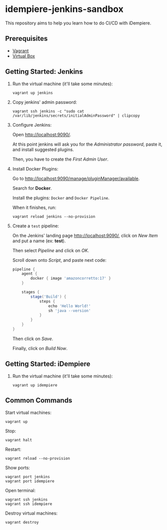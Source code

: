 # idempiere-jenkins-sandbox

This repository aims to help you learn how to do CI/CD with iDempiere.

## Prerequisites

- [Vagrant](https://developer.hashicorp.com/vagrant/install#linux)
- [Virtual Box](https://www.virtualbox.org/wiki/Linux_Downloads)

## Getting Started: Jenkins

1. Run the virtual machine (it'll take some minutes):

    ```shell
    vagrant up jenkins
    ```

2. Copy jenkins' admin password:

    ```shell
    vagrant ssh jenkins -c "sudo cat /var/lib/jenkins/secrets/initialAdminPassword" | clipcopy
    ```

3. Configure Jenkins:

    Open <http://localhost:9090/>.

    At this point jenkins will ask you for
    the *Administrator password*, paste it, and install suggested plugins.

    Then, you have to create the *First Admin User*.

4. Install Docker Plugins:

    Go to <http://localhost:9090/manage/pluginManager/available>.

    Search for **Docker**.

    Install the plugins: `Docker` and `Docker Pipeline`.

    When it finishes, run:

    ```shell
    vagrant reload jenkins --no-provision
    ```

5. Create a `test` pipeline:

    On the Jenkins' landing page <http://localhost:9090/>, click on *New Item* and put a name (ex: **test**).

    Then select *Pipeline* and click on *OK*.

    Scroll down onto *Script*, and paste next code:

    ```groovy
    pipeline {
        agent {
            docker { image 'amazoncorretto:17' }
        }

        stages {
            stage('Build') {
                steps {
                    echo 'Hello World!'
                    sh 'java --version'
                }
            }
        }
    }
    ```

    Then click on *Save*.

    Finally, click on *Build Now*.

## Getting Started: iDempiere

1. Run the virtual machine (it'll take some minutes):

    ```shell
    vagrant up idempiere
    ```

## Common Commands

Start virtual machines:

```shell
vagrant up
```

Stop:

```shell
vagrant halt
```

Restart:

```shell
vagrant reload --no-provision
```

Show ports:

```shell
vagrant port jenkins
vagrant port idempiere
```

Open terminal:

```shell
vagrant ssh jenkins
vagrant ssh idempiere
```

Destroy virtual machines:

```shell
vagrant destroy
```
